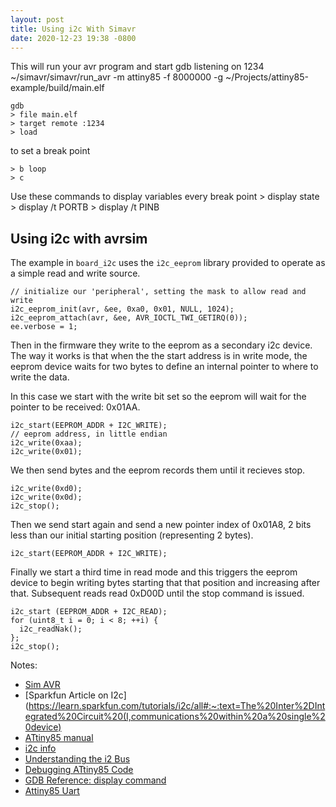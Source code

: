 ```yaml
---
layout: post
title: Using i2c With Simavr
date: 2020-12-23 19:38 -0800
---
```


This will run your avr program and start gdb listening on 1234
    ~/simavr/simavr/run_avr -m attiny85 -f 8000000 -g ~/Projects/attiny85-example/build/main.elf

    gdb
    > file main.elf
    > target remote :1234
    > load

to set a break point

    > b loop
    > c

Use these commands to display variables every break point
    > display state
    > display /t PORTB
    > display /t PINB

## Using i2c with avrsim

The example in `board_i2c` uses the `i2c_eeprom` library provided to operate as a simple read and write source. 

    // initialize our 'peripheral', setting the mask to allow read and write
    i2c_eeprom_init(avr, &ee, 0xa0, 0x01, NULL, 1024);
    i2c_eeprom_attach(avr, &ee, AVR_IOCTL_TWI_GETIRQ(0));
    ee.verbose = 1;

Then in the firmware they write to the eeprom as a secondary i2c device. The way it works is that when the the start address is in write mode, the eeprom device waits for two bytes to define an internal pointer to where to write the data.

In this case we start with the write bit set so the eeprom will wait for the pointer to be received: 0x01AA.

    i2c_start(EEPROM_ADDR + I2C_WRITE);
    // eeprom address, in little endian
    i2c_write(0xaa);
    i2c_write(0x01);


We then send bytes and the eeprom records them until it recieves stop.

    i2c_write(0xd0);
    i2c_write(0x0d);
    i2c_stop();


Then we send start again and send a new pointer index of 0x01A8, 2 bits less than our initial starting position (representing 2 bytes).

    i2c_start(EEPROM_ADDR + I2C_WRITE);

Finally we start a third time in read mode and this triggers the eeprom device to begin writing bytes starting that that position and increasing after that. Subsequent reads read 0xD00D until the stop command is issued.

    i2c_start (EEPROM_ADDR + I2C_READ);
    for (uint8_t i = 0; i < 8; ++i) {
      i2c_readNak();
    };
    i2c_stop();

Notes:
* [Sim AVR](https://github.com/buserror/simavr)
* [Sparkfun Article on I2c](https://learn.sparkfun.com/tutorials/i2c/all#:~:text=The%20Inter%2DIntegrated%20Circuit%20(I,communications%20within%20a%20single%20device)
* [ATtiny85 manual](https://ww1.microchip.com/downloads/en/DeviceDoc/Atmel-2586-AVR-8-bit-Microcontroller-ATtiny25-ATtiny45-ATtiny85_Datasheet.pdf)
* [i2c info](https://i2c.info/)
* [Understanding the i2 Bus](https://www.ti.com/lit/an/slva704/slva704.pdf?ts=1608665248724&ref_url=https%253A%252F%252Fwww.google.com%252F)
* [Debugging ATtiny85 Code](https://blog.oddbit.com/post/2019-01-22-debugging-attiny-code-pt-1/)
* [GDB Reference: display command](https://visualgdb.com/gdbreference/commands/display)
* [Attiny85 Uart](http://www.technoblogy.com/show?RPY)
